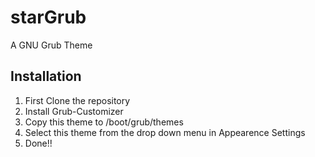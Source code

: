 # starGrub
A GNU Grub Theme
## Installation
1. First Clone the repository
2. Install Grub-Customizer
3. Copy this theme to /boot/grub/themes
4. Select this theme from the drop down menu in Appearence Settings
5. Done!!
